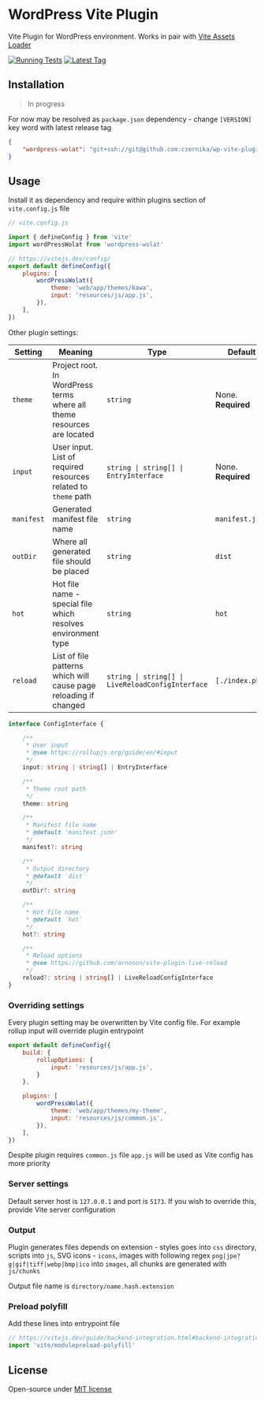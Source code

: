# WordPress Vite Plugin

Vite Plugin for WordPress environment. Works in pair with [Vite Assets Loader](https://github.com/czernika/wp-vite)

[![Running Tests](https://github.com/czernika/wp-vite-plugin/actions/workflows/tests.yml/badge.svg)](https://github.com/czernika/wp-vite-plugin/actions/workflows/tests.yml) [![Latest Tag](https://img.shields.io/github/v/tag/czernika/wp-vite-plugin)](https://github.com/czernika/wp-vite-plugin/releases)

## Installation

> In progress

For now may be resolved as `package.json` dependency - change `[VERSION]` key word with latest release tag

```json
{
    "wordpress-wolat": "git+ssh://git@github.com:czernika/wp-vite-plugin.git#[VERSION]"
}
```

## Usage

Install it as dependency and require within plugins section of `vite.config.js` file

```js
// vite.config.js

import { defineConfig } from 'vite'
import wordPressWolat from 'wordpress-wolat'

// https://vitejs.dev/config/
export default defineConfig({
	plugins: [
		wordPressWolat({
            theme: 'web/app/themes/kawa',
            input: 'resources/js/app.js',
        }),
	],
})
```

Other plugin settings:

| Setting | Meaning | Type | Default |
| --- | --- | --- | --- |
| `theme` | Project root. In WordPress terms where all theme resources are located | `string` | None. **Required** |
| `input` | User input. List of required resources related to `theme` path | `string \| string[] \| EntryInterface` | None. **Required** |
| `manifest` | Generated manifest file name | `string` | `manifest.json` |
| `outDir` | Where all generated file should be placed | `string` | `dist` |
| `hot` | Hot file name - special file which resolves environment type | `string` | `hot` |
| `reload` | List of file patterns which will cause page reloading if changed | `string \| string[] \| LiveReloadConfigInterface` | `[./index.php]` |

```ts
interface ConfigInterface {

    /**
     * User input
     * @see https://rollupjs.org/guide/en/#input
     */
    input: string | string[] | EntryInterface

    /**
     * Theme root path
     */
    theme: string

    /**
     * Manifest file name
     * @default 'manifest.json'
     */
    manifest?: string

    /**
     * Output directory
     * @default `dist`
     */
    outDir?: string

    /**
     * Hot file name
     * @default `hot`
     */
    hot?: string

    /**
     * Reload options
     * @see https://github.com/arnoson/vite-plugin-live-reload
     */
    reload?: string | string[] | LiveReloadConfigInterface
}
```

### Overriding settings

Every plugin setting may be overwritten by Vite config file. For example rollup input will override plugin entrypoint

```js
export default defineConfig({
    build: {
        rollupOptions: {
            input: 'resources/js/app.js',
        }
    },

	plugins: [
		wordPressWolat({
            theme: 'web/app/themes/my-theme',
            input: 'resources/js/common.js',
        }),
	],
})
```

Despite plugin requires `common.js` file `app.js` will be used as Vite config has more priority

### Server settings

Default server host is `127.0.0.1` and port is `5173`. If you wish to override this, provide Vite server configuration

### Output

Plugin generates files depends on extension - styles goes into `css` directory, scripts into `js`, SVG icons - `icons`, images with following regex `png|jpe?g|gif|tiff|webp|bmp|ico` into `images`, all chunks are generated with `js/chunks`

Output file name is `directory/name.hash.extension`

### Preload polyfill

Add these lines into entrypoint file

```js
// https://vitejs.dev/guide/backend-integration.html#backend-integration
import 'vite/modulepreload-polyfill'
```

## License

Open-source under [MIT license](LICENSE.md)